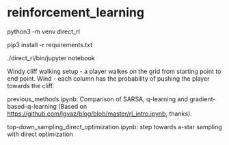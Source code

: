 # reinforcement_learning

python3 -m venv direct_rl

pip3 install -r requirements.txt

./direct_rl/bin/jupyter notebook


Windy cliff walking setup - a player walkes on the grid from starting point to end point. Wind -  each column has the probability of pushing the player towards the cliff.

previous_methods.ipynb: Comparison of SARSA, q-learning and gradient-based-q-learning (Based on https://github.com/lgvaz/blog/blob/master/rl_intro.ipynb, thanks).

top-down_sampling_direct_optimization.ipynb: step towards a-star sampling with direct optimization 

